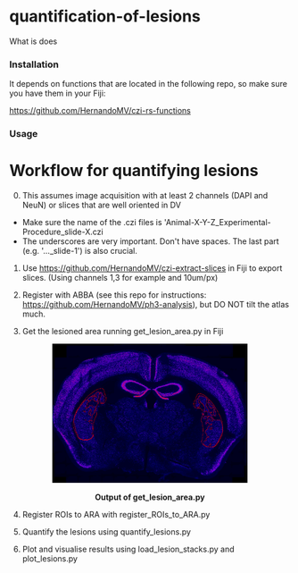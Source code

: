 # quantification-of-lesions
What is does

### Installation

It depends on functions that are located in the following repo, so make sure you have them in your Fiji:

https://github.com/HernandoMV/czi-rs-functions



### Usage

# Workflow for quantifying lesions
0. This assumes image acquisition with at least 2 channels (DAPI and NeuN) or slices that are well oriented in DV
  - Make sure the name of the .czi files is 'Animal-X-Y-Z_Experimental-Procedure_slide-X.czi
  - The underscores are very important. Don't have spaces. The last part (e.g. '..._slide-1') is also crucial.

1. Use https://github.com/HernandoMV/czi-extract-slices in Fiji to export slices. (Using channels 1,3 for example and 10um/px)

2. Register with ABBA (see this repo for instructions: https://github.com/HernandoMV/ph3-analysis), but DO NOT tilt the atlas much.

3. Get the lesioned area running get_lesion_area.py in Fiji
<p align="middle">
  <img src="doc/imgs/img_1.png" width=350>
  <figcaption align = "center"><b>Output of get_lesion_area.py</b></figcaption>
</p>

4. Register ROIs to ARA with register_ROIs_to_ARA.py

5. Quantify the lesions using quantify_lesions.py

6. Plot and visualise results using load_lesion_stacks.py and plot_lesions.py

